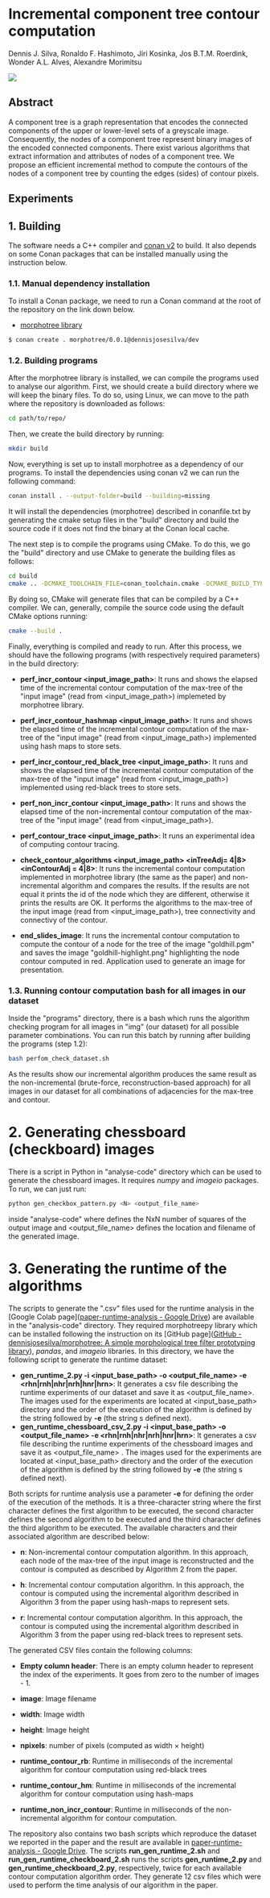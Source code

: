 # Incremental component tree contour computation

Dennis J. Silva,  Ronaldo F. Hashimoto, Jiri Kosinka, Jos B.T.M. Roerdink, Wonder A.L. Alves, Alexandre Morimitsu

![](img/goldhill-highlight.png)

## Abstract

A component tree is a graph representation that encodes the connected components 
of the upper or lower-level sets of a greyscale image. Consequently, the nodes 
of a component tree represent binary images of the encoded connected components. 
There exist various algorithms that extract information and attributes of nodes of a component tree. We propose an efficient incremental method to compute the contours of the nodes of a component  tree by counting the edges (sides) of contour pixels.

## Experiments

## 1. Building

The software needs a C++ compiler and [conan v2](https://conan.io/) to build.  It also depends on some Conan packages that can be installed manually using the instruction below.

### 1.1. Manual dependency installation

To install a Conan package, we need to run a Conan command at the root of the repository on the link down below. 

- [morphotree library](https://github.com/dennisjosesilva/morphotree) 

```bash
$ conan create . morphotree/0.0.1@dennisjosesilva/dev
```

### 1.2. Building programs

After the morphotree library is installed, we can compile the programs used to analyse our algorithm.  First, we should create a build directory where we will keep the binary files. To do so, using Linux, we can move to the path where the repository is downloaded as follows:

```bash
cd path/to/repo/
```

Then, we create the build directory by running:

```bash
mkdir build
```

Now, everything is set up to install morphotree as a dependency of our programs. To install the dependencies using conan v2 we can run the following command:

```bash
conan install . --output-folder=build --building=missing
```

It will install the dependencies (morphotree) described in conanfile.txt by generating the cmake setup files in the "build" directory and build the source code if it does not find the binary at the Conan local cache. 

The next step is to compile the programs using CMake. To do this, we go the "build" directory and use CMake to generate the building files as follows:

```bash
cd build 
cmake .. -DCMAKE_TOOLCHAIN_FILE=conan_toolchain.cmake -DCMAKE_BUILD_TYPE=Release
```

By doing so, CMake will generate files that can be compiled by a C++ compiler. We can, generally, compile the source code using the default CMake options running:

```bash
cmake --build .
```

Finally, everything is compiled and ready to run.  After this process, we should have the following programs  (with respectively required parameters) in the build directory:

* **perf_incr_contour  <input_image_path>**: It runs and shows the elapsed time of the incremental contour computation of the max-tree of the "input image" (read from <input_image_path>)  implemeted by morphotree library.

* **perf_incr_contour_hashmap <input_image_path>**: It runs and shows the elapsed time of the incremental contour computation of the max-tree of the "input image" (read from <input_image_path>) implemented using hash maps to store sets.

* **perf_incr_contour_red_black_tree <input_image_path>**: It runs and shows the elapsed time of the incremental contour computation of the max-tree of the "input image" (read from <input_image_path>) implemented using red-black trees to store sets.

* **perf_non_incr_contour <input_image_path>**: It runs and shows the elapsed time of the non-incremental contour computation of the max-tree of the "input image" (read from <input_image_path>).

* **perf_contour_trace <input_image_path>**: It runs an experimental idea of computing contour tracing.

* **check_contour_algorithms <input_image_path> <inTreeAdj= 4|8> <inContourAdj = 4|8>**: It runs the incremental contour computation implemented in morphotree library (the same as the paper) and non-incremental algorithm and compares the results. If the results are not equal it prints the id of the node which they are different, otherwise it prints the results are OK. It performs the algorithms to the max-tree of the input image (read from <input_image_path>), <inTreeAdj> tree connectivity and <inContourAdj> connectivy of the contour.

* **end_slides_image**: It runs the incremental contour computation to compute the contour of a node for the tree of the image "goldhill.pgm" and saves the image "goldhill-highlight.png" highlighting the node contour computed in red. Application used to generate an image for presentation.

### 1.3. Running contour computation bash for all images in our dataset

Inside the "programs" directory, there is a bash which runs the algorithm checking program for all images in "img" (our dataset) for all possible parameter combinations. You can run this batch by running after building the programs (step 1.2):

```bash
bash perfom_check_dataset.sh
```

As the results show our incremental algorithm produces the same result as the non-incremental (brute-force, reconstruction-based approach) for all images in our dataset for all combinations of adjacencies for the max-tree and contour.

# 2. Generating chessboard (checkboard) images

There is a script in Python in "analyse-code" directory which can be used to generate the chessboard images. It requires *numpy* and *imageio* packages. To run, we can just run:

```bash
python gen_checkbox_pattern.py <N> <output_file_name>
```

inside "analyse-code" where <N> defines the NxN number of squares of the output image and <output_file_name> defines the location and filename of the generated image.

# 3. Generating the runtime of the algorithms

The scripts to generate the ".csv" files used for the runtime analysis in the [Google Colab page]([paper-runtime-analysis - Google Drive](https://drive.google.com/drive/u/1/folders/1F8o781tyAaHEVwBRo01fqX4Wz9gK96ay)) are available in the "analysis-code" directory. They required morphotreepy library which can be installed following the instruction on its [GitHub page]([GitHub - dennisjosesilva/morphotree: A simple morphological tree filter prototyping library](https://github.com/dennisjosesilva/morphotree)), *pandas*, and *imageio* libraries. In this directory, we have the following script to generate the runtime dataset:

* **gen_runtime_2.py -i <input_base_path> -o <output_file_name> -e <rhn|rnh|nhr|nrh|hnr|hrn>**: It generates a csv file describing the runtime experiments of our dataset and save it as <output_file_name>.  The images used for the experiments are located at <input_base_path> directory and the order of the execution of the algorithm is defined by the string followed by **-e** (the string s defined next).
* **gen_runtime_chessboard_csv_2.py -i <input_base_path> -o <output_file_name> -e <rhn|rnh|nhr|nrh|hnr|hrn>**: It generates a csv file describing the runtime experiments of the chessboard images and save it as <output_file_name> . The images used for the experiments are located at <input_base_path> directory and the order of the execution of the algorithm is defined by the string followed by **-e** (the string s defined next).
  
  
  

Both scripts for runtime analysis use a parameter **-e** for defining the order of the execution of the methods. It is a three-character string where the first character defines the first algorithm to be executed, the second character defines the second algorithm to be executed and the third character defines the third algorithm to be executed. The available characters and their associated algorithm are described below:

* **n**: Non-incremental contour computation algorithm. In this approach, each node of the max-tree of the input image is reconstructed and the contour is computed as described by Algorithm 2 from the paper.

* **h**: Incremental contour computation algorithm. In this approach, the contour is computed using the incremental algorithm described in Algorithm 3 from the paper using hash-maps to represent sets.

* **r**: Incremental contour computation algorithm. In this approach, the contour is computed using the incremental algorithm described in Algorithm 3 from the paper using red-black trees to represent sets.

The generated CSV files contain the following columns:

* **Empty column header**: There is an empty column header to represent the index of the experiments. It goes from zero to the number of images - 1.

* **image**: Image filename 

* **width**: Image width

* **height**: Image height

* **npixels**: number of pixels (computed as width $\times$ height) 

* **runtime_contour_rb**: Runtime in milliseconds of the incremental algorithm for contour computation using red-black trees

* **runtime_contour_hm**: Runtime in milliseconds of the incremental algorithm for contour computation using hash-maps

* **runtime_non_incr_contour**: Runtime in milliseconds of the non-incremental algorithm for contour computation.

The repository also contains two bash scripts which reproduce the dataset we reported in the paper and the result are available in [paper-runtime-analysis - Google Drive](https://drive.google.com/drive/u/1/folders/1F8o781tyAaHEVwBRo01fqX4Wz9gK96ay). The scripts **run_gen_runtime_2.sh** and **run_gen_runtime_checkboard_2.sh** runs the scripts **gen_runtime_2.py** and **gen_runtime_checkboard_2.py**, respectively, twice for each available contour computation algorithm order. They generate 12 csv files which were used to perform the time analysis of our algorithm in the paper.
